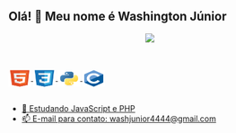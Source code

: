 ## Olá! 👋 Meu nome é Washington Júnior

<div align="center">
  <a href="https://github.com/washingtonjunior27">
  <img height="180em" src="https://github-readme-stats.vercel.app/api/top-langs/?username=washingtonjunior27&layout=compact&langs_count=7&theme=merko"/>
</div>
  
 ##

<div style="display: inline_block"><br>
  <img align="center" alt="HTML" height="30" width="40" src="https://raw.githubusercontent.com/devicons/devicon/master/icons/html5/html5-original.svg">
  <img align="center" alt="CSS" height="30" width="40" src="https://raw.githubusercontent.com/devicons/devicon/master/icons/css3/css3-original.svg">
  <img align="center" alt="Python" height="30" width="40" src="https://raw.githubusercontent.com/devicons/devicon/master/icons/python/python-original.svg">
  <img align="center" alt="C" height="30" width="40" src="https://raw.githubusercontent.com/devicons/devicon/master/icons/c/c-original.svg">
</div>

##

- 🌱 Estudando JavaScript e PHP
- 📫 E-mail para contato: washjunior4444@gmail.com
